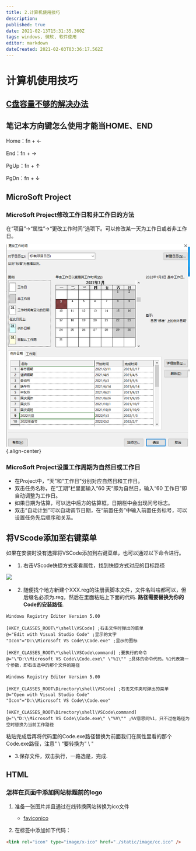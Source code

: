 ```yaml
---
title: 2.计算机使用技巧
description: 
published: true
date: 2021-02-13T15:31:35.360Z
tags: windows, 微软, 软件使用
editor: markdown
dateCreated: 2021-02-03T03:36:17.562Z
---
```


# 计算机使用技巧

## [C盘容量不够的解决办法](/software-howtos/windows-c-disk)
## 笔记本方向键怎么使用才能当HOME、END

Home：fn + ←

End：fn + →

PgUp：fn + ↑

PgDn：fn + ↓

## MicroSoft Project

### MicroSoft Project修改工作日和非工作日的方法

在“项目”->“属性”->“更改工作时间”选项下。可以修改某一天为工作日或者非工作日。

![projectsetworkingdate.png](/projectsetworkingdate.png){.align-center}

### MicroSoft Project设置工作周期为自然日或工作日

- 在Project中，“天”和“工作日”分别对应自然日和工作日。
- 双击任务名称，在“工期”栏里面输入“60 天“即为自然日，输入“60 工作日”即自动调整为工作日。
- 如果日期为估算，可以选中后方的估算框，日期栏中会出现问号标志。
- 双击“自动计划”可以自动调节日期，在“前置任务”中输入前置任务标号，可以设置任务先后顺序和关系。

## 将VScode添加至右键菜单
如果在安装时没有选择将VSCode添加到右键菜单，也可以通过以下命令进行。
- 1. 右击VScode快捷方式查看属性，找到快捷方式对应的目标路径

![](https://img-blog.csdnimg.cn/20200101140653735.png?x-oss-process=image/watermark,type_ZmFuZ3poZW5naGVpdGk,shadow_10,text_aHR0cHM6Ly9ibG9nLmNzZG4ubmV0L2thbmd5dXBs,size_16,color_FFFFFF,t_70)

- 2. 随便找个地方新建个XXX.reg的注册表脚本文件，文件名叫啥都可以，但后缀名必须为.reg，然后在里面粘贴上下面的代码.
**路径需要替换为你的Code的安装路径**.

```reg
Windows Registry Editor Version 5.00

[HKEY_CLASSES_ROOT\*\shell\VSCode] ;右击文件时弹出的菜单
@="Edit with Visual Studio Code" ;显示的文字
"Icon"="D:\\Microsoft VS Code\\Code.exe" ;显示的图标

[HKEY_CLASSES_ROOT\*\shell\VSCode\command] ;要执行的命令
@="\"D:\\Microsoft VS Code\\Code.exe\" \"%1\"" ;具体的命令代码，%1代表第一个参数，即右击选中的那个文件的路径

Windows Registry Editor Version 5.00

[HKEY_CLASSES_ROOT\Directory\shell\VSCode] ;右击文件夹时弹出的菜单
@="Open with Visual Studio Code"
"Icon"="D:\\Microsoft VS Code\\Code.exe"

[HKEY_CLASSES_ROOT\Directory\shell\VSCode\command]
@="\"D:\\Microsoft VS Code\\Code.exe\" \"%V\"" ;%V意思同%1，只不过在路径为空时替换为当前工作路径
```
粘贴完成后再将代码里的Code.exe路径替换为前面我们在属性里看的那个Code.exe路径，注意" \ “要转换为” \\ "
- 3.保存文件，双击执行，一路选是，完成.

## HTML

### 怎样在页面中添加网站标题前的logo
1. 准备一张图片并且通过在线转换网站转换为ico文件
	- [faviconico](http://www.faviconico.org/favicon)

2. 在<head></head>标签中添加如下代码：
```html
<link rel="icon" type="image/x-ico" href="./static/image/cc.ico" />
```
